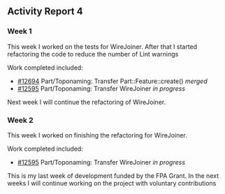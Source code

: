 ## Activity Report 4

### Week 1

This week I worked on the tests for WireJoiner.
After that I started refactoring the code to reduce the number of Lint warnings

Work completed included:

* [#12694](https://github.com/FreeCAD/FreeCAD/pull/12694) Part/Toponaming: Transfer Part::Feature::create() *merged*
* [#12595](https://github.com/FreeCAD/FreeCAD/pull/12535) Part/Toponaming: Transfer WireJoiner *in progress*

Next week I will continue the refactoring of WireJoiner.

### Week 2

This week I worked on finishing the refactoring for WireJoiner.

Work completed included:

* [#12595](https://github.com/FreeCAD/FreeCAD/pull/12535) Part/Toponaming: Transfer WireJoiner *in progress*

This is my last week of development funded by the FPA Grant. In the next weeks I will continue working on the project with voluntary contributions
